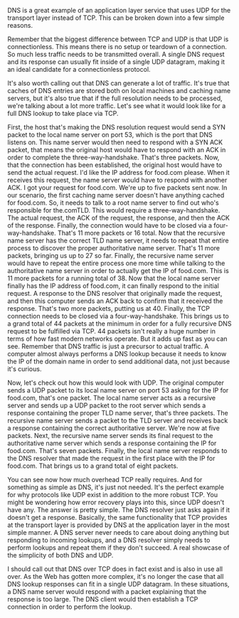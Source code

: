 DNS is a great example of an application layer service that uses UDP for the transport layer instead of TCP. This can be broken down into a few simple reasons. 

Remember that the biggest difference between TCP and UDP is that UDP is connectionless. This means there is no setup or teardown of a connection. So much less traffic needs to be transmitted overall. A single DNS request and its response can usually fit inside of a single UDP datagram, making it an ideal candidate for a connectionless protocol. 

It's also worth calling out that DNS can generate a lot of traffic. It's true that caches of DNS entries are stored both on local machines and caching name servers, but it's also true that if the full resolution needs to be processed, we're talking about a lot more traffic. Let's see what it would look like for a full DNS lookup to take place via TCP. 

First, the host that's making the DNS resolution request would send a SYN packet to the local name server on port 53, which is the port that DNS listens on. This name server would then need to respond with a SYN ACK packet, that means the original host would have to respond with an ACK in order to complete the three-way-handshake. That's three packets. Now, that the connection has been established, the original host would have to send the actual request. I'd like the IP address for food.com please. When it receives this request, the name server would have to respond with another ACK. I got your request for food.com. We're up to five packets sent now. In our scenario, the first caching name server doesn't have anything cached for food.com. So, it needs to talk to a root name server to find out who's responsible for the.comTLD. This would require a three-way-handshake. The actual request, the ACK of the request, the response, and then the ACK of the response. Finally, the connection would have to be closed via a four-way-handshake. That's 11 more packets or 16 total. Now that the recursive name server has the correct TLD name server, it needs to repeat that entire process to discover the proper authoritative name server. That's 11 more packets, bringing us up to 27 so far. Finally, the recursive name server would have to repeat the entire process one more time while talking to the authoritative name server in order to actually get the IP of food.com. This is 11 more packets for a running total of 38. Now that the local name server finally has the IP address of food.com, it can finally respond to the initial request. A response to the DNS resolver that originally made the request, and then this computer sends an ACK back to confirm that it received the response. That's two more packets, putting us at 40. Finally, the TCP connection needs to be closed via a four-way-handshake. This brings us to a grand total of 44 packets at the minimum in order for a fully recursive DNS request to be fulfilled via TCP. 44 packets isn't really a huge number in terms of how fast modern networks operate. But it adds up fast as you can see. Remember that DNS traffic is just a precursor to actual traffic. A computer almost always performs a DNS lookup because it needs to know the IP of the domain name in order to send additional data, not just because it's curious. 

Now, let's check out how this would look with UDP. The original computer sends a UDP packet to its local name server on port 53 asking for the IP for food.com, that's one packet. The local name server acts as a recursive server and sends up a UDP packet to the root server which sends a response containing the proper TLD name server, that's three packets. The recursive name server sends a packet to the TLD server and receives back a response containing the correct authoritative server. We're now at five packets. Next, the recursive name server sends its final request to the authoritative name server which sends a response containing the IP for food.com. That's seven packets. Finally, the local name server responds to the DNS resolver that made the request in the first place with the IP for food.com. That brings us to a grand total of eight packets. 

You can see now how much overhead TCP really requires. And for something as simple as DNS, it's just not needed. It's the perfect example for why protocols like UDP exist in addition to the more robust TCP. You might be wondering how error recovery plays into this, since UDP doesn't have any. The answer is pretty simple. The DNS resolver just asks again if it doesn't get a response. Basically, the same functionality that TCP provides at the transport layer is provided by DNS at the application layer in the most simple manner. A DNS server never needs to care about doing anything but responding to incoming lookups, and a DNS resolver simply needs to perform lookups and repeat them if they don't succeed. A real showcase of the simplicity of both DNS and UDP. 

I should call out that DNS over TCP does in fact exist and is also in use all over. As the Web has gotten more complex, it's no longer the case that all DNS lookup responses can fit in a single UDP datagram. In these situations, a DNS name server would respond with a packet explaining that the response is too large. The DNS client would then establish a TCP connection in order to perform the lookup.
